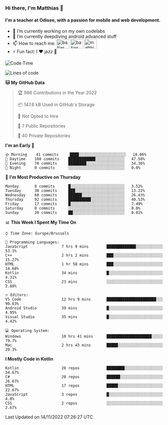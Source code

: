 ### Hi there, I'm Matthias 👋

#### I'm a teacher at Odisee, with a passion for mobile and web development.

- 🔭 I’m currently working on my own codelabs
- 🌱 I’m currently deepdiving android advanced stuff
- 📫 How to reach me: <a href="https://dev.to/batjas" target="_blank"><img align="center" src="https://raw.githubusercontent.com/rahuldkjain/github-profile-readme-generator/master/src/images/icons/Social/devto.svg" alt="batjas" height="30" width="40" /></a>
<a href="https://twitter.com/batjas" target="_blank"><img align="center" src="https://raw.githubusercontent.com/rahuldkjain/github-profile-readme-generator/master/src/images/icons/Social/twitter.svg" alt="batjas" height="30" width="40" /></a>
<a href="https://linkedin.com/in/matthiasdruwé" target="_blank"><img align="center" src="https://raw.githubusercontent.com/rahuldkjain/github-profile-readme-generator/master/src/images/icons/Social/linked-in-alt.svg" alt="matthiasdruwé" height="30" width="40" /></a>
- ⚡ Fun fact: I ❤ jazz 🎷


<!--START_SECTION:waka-->
![Code Time](http://img.shields.io/badge/Code%20Time-547%20hrs%2053%20mins-blue)

![Lines of code](https://img.shields.io/badge/From%20Hello%20World%20I%27ve%20Written-229%20Thousand%20lines%20of%20code-blue)

**🐱 My GitHub Data** 

> 🏆 986 Contributions in the Year 2022
 > 
> 📦 147.6 kB Used in GitHub's Storage 
 > 
> 🚫 Not Opted to Hire
 > 
> 📜 7 Public Repositories 
 > 
> 🔑 40 Private Repositories  
 > 
**I'm an Early 🐤** 

```text
🌞 Morning    41 commits     ████░░░░░░░░░░░░░░░░░░░░░   18.06% 
🌆 Daytime    108 commits    ████████████░░░░░░░░░░░░░   47.58% 
🌃 Evening    78 commits     ████████░░░░░░░░░░░░░░░░░   34.36% 
🌙 Night      0 commits      ░░░░░░░░░░░░░░░░░░░░░░░░░   0.0%

```
📅 **I'm Most Productive on Thursday** 

```text
Monday       8 commits      █░░░░░░░░░░░░░░░░░░░░░░░░   3.52% 
Tuesday      30 commits     ███░░░░░░░░░░░░░░░░░░░░░░   13.22% 
Wednesday    60 commits     ██████░░░░░░░░░░░░░░░░░░░   26.43% 
Thursday     92 commits     ██████████░░░░░░░░░░░░░░░   40.53% 
Friday       17 commits     █░░░░░░░░░░░░░░░░░░░░░░░░   7.49% 
Saturday     0 commits      ░░░░░░░░░░░░░░░░░░░░░░░░░   0.0% 
Sunday       20 commits     ██░░░░░░░░░░░░░░░░░░░░░░░   8.81%

```


📊 **This Week I Spent My Time On** 

```text
⌚︎ Time Zone: Europe/Brussels

💬 Programming Languages: 
JavaScript               7 hrs 9 mins        █████████████░░░░░░░░░░░░   53.3% 
C++                      2 hrs 2 mins        ███░░░░░░░░░░░░░░░░░░░░░░   15.27% 
HTML                     1 hr 58 mins        ███░░░░░░░░░░░░░░░░░░░░░░   14.68% 
Kotlin                   34 mins             █░░░░░░░░░░░░░░░░░░░░░░░░   4.31% 
CSS                      23 mins             ░░░░░░░░░░░░░░░░░░░░░░░░░   2.88%

🔥 Editors: 
VS Code                  12 hrs 9 mins       ██████████████████████░░░   90.63% 
Android Studio           39 mins             █░░░░░░░░░░░░░░░░░░░░░░░░   4.95% 
Visual Studio            35 mins             █░░░░░░░░░░░░░░░░░░░░░░░░   4.42%

💻 Operating System: 
Windows                  10 hrs 41 mins      ████████████████████░░░░░   79.7% 
Mac                      2 hrs 43 mins       █████░░░░░░░░░░░░░░░░░░░░   20.3%

```

**I Mostly Code in Kotlin** 

```text
Kotlin                   26 repos            ████████░░░░░░░░░░░░░░░░░   34.67% 
C#                       20 repos            ██████░░░░░░░░░░░░░░░░░░░   26.67% 
HTML                     17 repos            █████░░░░░░░░░░░░░░░░░░░░   22.67% 
JavaScript               3 repos             █░░░░░░░░░░░░░░░░░░░░░░░░   4.0% 
CSS                      2 repos             ░░░░░░░░░░░░░░░░░░░░░░░░░   2.67%

```



 Last Updated on 14/11/2022 07:26:27 UTC
<!--END_SECTION:waka-->
